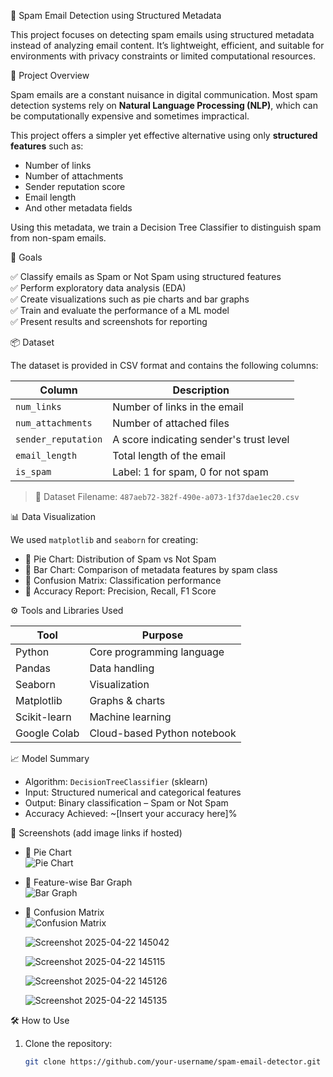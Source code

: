 📧 Spam Email Detection using Structured Metadata

This project focuses on detecting spam emails using structured metadata instead of analyzing email content. It’s lightweight, efficient, and suitable for environments with privacy constraints or limited computational resources.


🧠 Project Overview

Spam emails are a constant nuisance in digital communication. Most spam detection systems rely on **Natural Language Processing (NLP)**, which can be computationally expensive and sometimes impractical.

This project offers a simpler yet effective alternative using only **structured features** such as:
- Number of links
- Number of attachments
- Sender reputation score
- Email length
- And other metadata fields

Using this metadata, we train a Decision Tree Classifier to distinguish spam from non-spam emails.


🎯 Goals

✅ Classify emails as Spam or Not Spam using structured features  
✅ Perform exploratory data analysis (EDA)  
✅ Create visualizations such as pie charts and bar graphs  
✅ Train and evaluate the performance of a ML model  
✅ Present results and screenshots for reporting


📦 Dataset

The dataset is provided in CSV format and contains the following columns:

| Column             | Description                              |
|--------------------|------------------------------------------|
| `num_links`        | Number of links in the email             |
| `num_attachments`  | Number of attached files                 |
| `sender_reputation`| A score indicating sender's trust level  |
| `email_length`     | Total length of the email                |
| `is_spam`          | Label: 1 for spam, 0 for not spam        |

> 📁 Dataset Filename: `487aeb72-382f-490e-a073-1f37dae1ec20.csv`


📊 Data Visualization

We used `matplotlib` and `seaborn` for creating:
- 📌 Pie Chart: Distribution of Spam vs Not Spam
- 📌 Bar Chart: Comparison of metadata features by spam class
- 📌 Confusion Matrix: Classification performance
- 📌 Accuracy Report: Precision, Recall, F1 Score



⚙️ Tools and Libraries Used

| Tool          | Purpose                              |
|---------------|--------------------------------------|
| Python        | Core programming language            |
| Pandas        | Data handling                        |
| Seaborn       | Visualization                        |
| Matplotlib    | Graphs & charts                      |
| Scikit-learn  | Machine learning                     |
| Google Colab  | Cloud-based Python notebook          |

📈 Model Summary

- Algorithm: `DecisionTreeClassifier` (sklearn)
- Input: Structured numerical and categorical features
- Output: Binary classification – Spam or Not Spam
- Accuracy Achieved: ~[Insert your accuracy here]%


📸 Screenshots (add image links if hosted)

- 📍 Pie Chart  
  ![Pie Chart](screenshots/pie_chart.png)

- 📍 Feature-wise Bar Graph  
  ![Bar Graph](screenshots/bar_graph.png)

- 📍 Confusion Matrix  
  ![Confusion Matrix](screenshots/confusion_matrix.png)


  ![Screenshot 2025-04-22 145042](https://github.com/user-attachments/assets/38aaee44-7ea8-4886-b9cb-aaa9b29afee4)

  ![Screenshot 2025-04-22 145115](https://github.com/user-attachments/assets/1f9d1113-0cbc-49ec-8bf0-f38af5b74c54)

  ![Screenshot 2025-04-22 145126](https://github.com/user-attachments/assets/185a23ee-125f-4e05-92d4-ccd0317e508a)

  ![Screenshot 2025-04-22 145135](https://github.com/user-attachments/assets/69aabdd3-ea4a-4732-b421-513cc08aab90)

  






🛠️ How to Use

1. Clone the repository:
   ```bash
   git clone https://github.com/your-username/spam-email-detector.git
